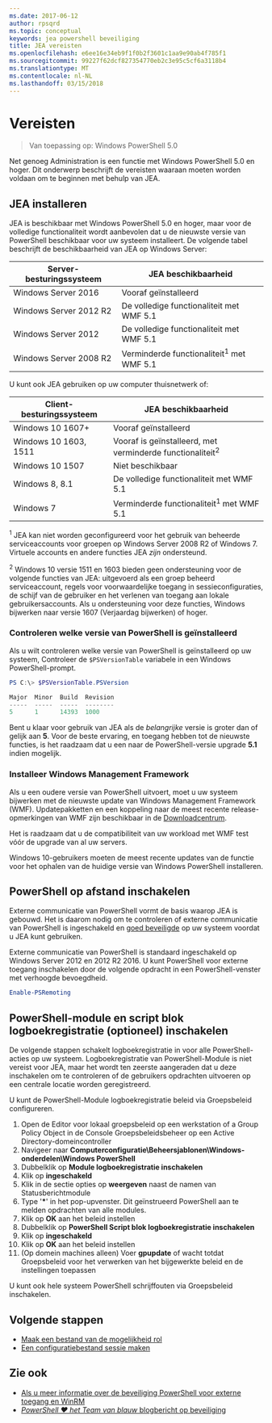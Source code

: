 ```yaml
---
ms.date: 2017-06-12
author: rpsqrd
ms.topic: conceptual
keywords: jea powershell beveiliging
title: JEA vereisten
ms.openlocfilehash: e6ee16e34eb9f1f0b2f3601c1aa9e90ab4f785f1
ms.sourcegitcommit: 99227f62dcf827354770eb2c3e95c5cf6a3118b4
ms.translationtype: MT
ms.contentlocale: nl-NL
ms.lasthandoff: 03/15/2018
---
```

# <a name="prerequisites"></a>Vereisten

> Van toepassing op: Windows PowerShell 5.0

Net genoeg Administration is een functie met Windows PowerShell 5.0 en hoger.
Dit onderwerp beschrijft de vereisten waaraan moeten worden voldaan om te beginnen met behulp van JEA.

## <a name="install-jea"></a>JEA installeren

JEA is beschikbaar met Windows PowerShell 5.0 en hoger, maar voor de volledige functionaliteit wordt aanbevolen dat u de nieuwste versie van PowerShell beschikbaar voor uw systeem installeert.
De volgende tabel beschrijft de beschikbaarheid van JEA op Windows Server:

Server-besturingssysteem   | JEA beschikbaarheid
--------------------------|--------------------------------
Windows Server 2016       | Vooraf geïnstalleerd
Windows Server 2012 R2    | De volledige functionaliteit met WMF 5.1
Windows Server 2012       | De volledige functionaliteit met WMF 5.1
Windows Server 2008 R2    | Verminderde functionaliteit<sup>1</sup> met WMF 5.1

U kunt ook JEA gebruiken op uw computer thuisnetwerk of:

Client-besturingssysteem   | JEA beschikbaarheid
--------------------------|-----------------------------------------------------
Windows 10 1607+          | Vooraf geïnstalleerd
Windows 10 1603, 1511     | Vooraf is geïnstalleerd, met verminderde functionaliteit<sup>2</sup>
Windows 10 1507           | Niet beschikbaar
Windows 8, 8.1            | De volledige functionaliteit met WMF 5.1
Windows 7                 | Verminderde functionaliteit<sup>1</sup> met WMF 5.1

<sup>1</sup> JEA kan niet worden geconfigureerd voor het gebruik van beheerde serviceaccounts voor groepen op Windows Server 2008 R2 of Windows 7.
Virtuele accounts en andere functies JEA *zijn* ondersteund.

<sup>2</sup> Windows 10 versie 1511 en 1603 bieden geen ondersteuning voor de volgende functies van JEA: uitgevoerd als een groep beheerd serviceaccount, regels voor voorwaardelijke toegang in sessieconfiguraties, de schijf van de gebruiker en het verlenen van toegang aan lokale gebruikersaccounts.
Als u ondersteuning voor deze functies, Windows bijwerken naar versie 1607 (Verjaardag bijwerken) of hoger.

### <a name="check-which-version-of-powershell-is-installed"></a>Controleren welke versie van PowerShell is geïnstalleerd

Als u wilt controleren welke versie van PowerShell is geïnstalleerd op uw systeem, Controleer de `$PSVersionTable` variabele in een Windows PowerShell-prompt.

```powershell
PS C:\> $PSVersionTable.PSVersion

Major  Minor  Build  Revision
-----  -----  -----  --------
5      1      14393  1000
```

Bent u klaar voor gebruik van JEA als de *belangrijke* versie is groter dan of gelijk aan **5**.
Voor de beste ervaring, en toegang hebben tot de nieuwste functies, is het raadzaam dat u een naar de PowerShell-versie upgrade **5.1** indien mogelijk.

### <a name="install-windows-management-framework"></a>Installeer Windows Management Framework

Als u een oudere versie van PowerShell uitvoert, moet u uw systeem bijwerken met de nieuwste update van Windows Management Framework (WMF).
Updatepakketten en een koppeling naar de meest recente release-opmerkingen van WMF zijn beschikbaar in de [Downloadcentrum](https://aka.ms/WMF5).

Het is raadzaam dat u de compatibiliteit van uw workload met WMF test vóór de upgrade van al uw servers.

Windows 10-gebruikers moeten de meest recente updates van de functie voor het ophalen van de huidige versie van Windows PowerShell installeren.

## <a name="enable-powershell-remoting"></a>PowerShell op afstand inschakelen

Externe communicatie van PowerShell vormt de basis waarop JEA is gebouwd.
Het is daarom nodig om te controleren of externe communicatie van PowerShell is ingeschakeld en [goed beveiligde](https://msdn.microsoft.com/powershell/scripting/setup/winrmsecurity) op uw systeem voordat u JEA kunt gebruiken.

Externe communicatie van PowerShell is standaard ingeschakeld op Windows Server 2012 en 2012 R2 2016.
U kunt PowerShell voor externe toegang inschakelen door de volgende opdracht in een PowerShell-venster met verhoogde bevoegdheid.

```powershell
Enable-PSRemoting
```

## <a name="enable-powershell-module-and-script-block-logging-optional"></a>PowerShell-module en script blok logboekregistratie (optioneel) inschakelen

De volgende stappen schakelt logboekregistratie in voor alle PowerShell-acties op uw systeem.
Logboekregistratie van PowerShell-Module is niet vereist voor JEA, maar het wordt ten zeerste aangeraden dat u deze inschakelen om te controleren of de gebruikers opdrachten uitvoeren op een centrale locatie worden geregistreerd.

U kunt de PowerShell-Module logboekregistratie beleid via Groepsbeleid configureren.

1. Open de Editor voor lokaal groepsbeleid op een werkstation of a Group Policy Object in de Console Groepsbeleidsbeheer op een Active Directory-domeincontroller
2. Navigeer naar **Computerconfiguratie\\Beheersjablonen\\Windows-onderdelen\\Windows PowerShell**
3. Dubbelklik op **Module logboekregistratie inschakelen**
4. Klik op **ingeschakeld**
5. Klik in de sectie opties op **weergeven** naast de namen van Statusberichtmodule
6. Type '**\***' in het pop-upvenster. Dit geïnstrueerd PowerShell aan te melden opdrachten van alle modules.
7. Klik op **OK** aan het beleid instellen
8. Dubbelklik op **PowerShell Script blok logboekregistratie inschakelen**
9. Klik op **ingeschakeld**
10. Klik op **OK** aan het beleid instellen
11. (Op domein machines alleen) Voer **gpupdate** of wacht totdat Groepsbeleid voor het verwerken van het bijgewerkte beleid en de instellingen toepassen

U kunt ook hele systeem PowerShell schrijffouten via Groepsbeleid inschakelen.

## <a name="next-steps"></a>Volgende stappen

- [Maak een bestand van de mogelijkheid rol](role-capabilities.md)
- [Een configuratiebestand sessie maken](session-configurations.md)

## <a name="see-also"></a>Zie ook

- [Als u meer informatie over de beveiliging PowerShell voor externe toegang en WinRM](https://msdn.microsoft.com/powershell/scripting/setup/winrmsecurity)
- [*PowerShell ♥ het Team van blauw* blogbericht op beveiliging](https://blogs.msdn.microsoft.com/powershell/2015/06/09/powershell-the-blue-team/)

